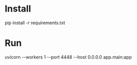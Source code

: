 # Install
pip install -r requirements.txt

# Run
uvicorn --workers 1 --port 4448 --host 0.0.0.0 app.main:app
